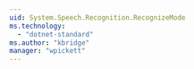 ```yaml
---
uid: System.Speech.Recognition.RecognizeMode
ms.technology: 
  - "dotnet-standard"
ms.author: "kbridge"
manager: "wpickett"
---
```

